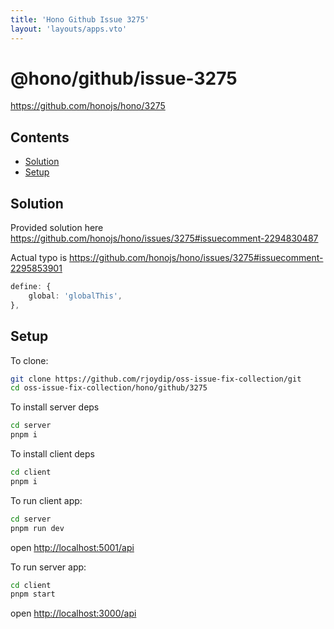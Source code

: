 ```yaml
---
title: 'Hono Github Issue 3275'
layout: 'layouts/apps.vto'
---
```


# @hono/github/issue-3275

<https://github.com/honojs/hono/3275>

## Contents

* [Solution](#solution)
* [Setup](#setup)

## Solution

Provided solution here
<https://github.com/honojs/hono/issues/3275#issuecomment-2294830487>

Actual typo is <https://github.com/honojs/hono/issues/3275#issuecomment-2295853901>

```ts
define: {
    global: 'globalThis',
},
```

## Setup

To clone:

```sh
git clone https://github.com/rjoydip/oss-issue-fix-collection/git
cd oss-issue-fix-collection/hono/github/3275
```

To install server deps

```sh
cd server
pnpm i
```

To install client deps

```sh
cd client
pnpm i
```

To run client app:

```sh
cd server
pnpm run dev
```

open <http://localhost:5001/api>

To run server app:

```sh
cd client
pnpm start
```

open <http://localhost:3000/api>
